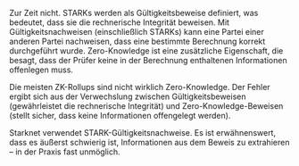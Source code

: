 Zur Zeit nicht. STARKs werden als Gültigkeitsbeweise definiert, was bedeutet, dass sie die rechnerische Integrität beweisen. Mit Gültigkeitsnachweisen (einschließlich STARKs) kann eine Partei einer anderen Partei nachweisen, dass eine bestimmte Berechnung korrekt durchgeführt wurde. Zero-Knowledge ist eine zusätzliche Eigenschaft, die besagt, dass der Prüfer keine in der Berechnung enthaltenen Informationen offenlegen muss.

Die meisten ZK-Rollups sind nicht wirklich Zero-Knowledge. Der Fehler ergibt sich aus der Verwechslung zwischen Gültigkeitsbeweisen (gewährleistet die rechnerische Integrität) und Zero-Knowledge-Beweisen (stellt sicher, dass keine Informationen offengelegt werden).

Starknet verwendet STARK-Gültigkeitsnachweise. Es ist erwähnenswert, dass es äußerst schwierig ist, Informationen aus dem Beweis zu extrahieren – in der Praxis fast unmöglich.